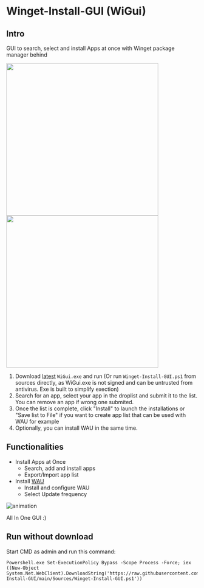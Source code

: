 # Winget-Install-GUI (WiGui)

## Intro

GUI to search, select and install Apps at once with Winget package manager behind

<img src="https://user-images.githubusercontent.com/96626929/167912661-86014091-1d7c-478b-a836-421ec9f307a8.png" width="400"> <img src="https://user-images.githubusercontent.com/96626929/167912772-de5a55fe-68a8-44ed-91fb-fcf5b34d891f.png" width="400">

1. Download [latest](https://github.com/Romanitho/Winget-Install-GUI/releases/latest) `WiGui.exe` and run (Or run `Winget-Install-GUI.ps1` from sources directly, as WiGui.exe is not signed and can be untrusted from antivirus. Exe is built to simplify exection)
3. Search for an app, select your app in the droplist and submit it to the list. You can remove an app if wrong one submited.
4. Once the list is complete, click "Install" to launch the installations or "Save list to File" if you want to create app list that can be used with WAU for example
5. Optionally, you can install WAU in the same time.

## Functionalities

- Install Apps at Once
  - Search, add and install apps
  - Export/Import app list
- Install [WAU](https://github.com/Romanitho/Winget-AutoUpdate)
  - Install and configure WAU
  - Select Update frequency

![animation](https://user-images.githubusercontent.com/96626929/168034491-4dfe7ccd-55d7-4082-8bd7-e8b3d56d34f8.gif)


All In One GUI :)

## Run without download

Start CMD as admin and run this command:  
```
Powershell.exe Set-ExecutionPolicy Bypass -Scope Process -Force; iex ((New-Object System.Net.WebClient).DownloadString('https://raw.githubusercontent.com/Romanitho/Winget-Install-GUI/main/Sources/Winget-Install-GUI.ps1'))
```
